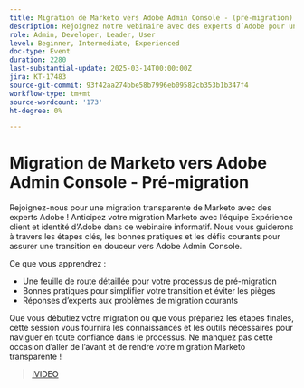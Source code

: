 ```yaml
---
title: Migration de Marketo vers Adobe Admin Console - (pré-migration)
description: Rejoignez notre webinaire avec des experts d’Adobe pour une migration Marketo transparente ! Découvrez les principales étapes, les bonnes pratiques et les solutions aux défis courants. Apportez-vous les connaissances nécessaires pour naviguer dans Adobe Admin Console en toute confiance. Ne manquez pas cette occasion de simplifier votre transition et d'éviter les pièges !
role: Admin, Developer, Leader, User
level: Beginner, Intermediate, Experienced
doc-type: Event
duration: 2280
last-substantial-update: 2025-03-14T00:00:00Z
jira: KT-17483
source-git-commit: 93f42aa274bbe58b7996eb09582cb353b1b347f4
workflow-type: tm+mt
source-wordcount: '173'
ht-degree: 0%

---
```



# Migration de Marketo vers Adobe Admin Console - Pré-migration

Rejoignez-nous pour une migration transparente de Marketo avec des experts Adobe !
Anticipez votre migration Marketo avec l’équipe Expérience client et identité d’Adobe dans ce webinaire informatif. Nous vous guiderons à travers les étapes clés, les bonnes pratiques et les défis courants pour assurer une transition en douceur vers Adobe Admin Console.

Ce que vous apprendrez :

- Une feuille de route détaillée pour votre processus de pré-migration
- Bonnes pratiques pour simplifier votre transition et éviter les pièges
- Réponses d’experts aux problèmes de migration courants

Que vous débutiez votre migration ou que vous prépariez les étapes finales, cette session vous fournira les connaissances et les outils nécessaires pour naviguer en toute confiance dans le processus. Ne manquez pas cette occasion d’aller de l’avant et de rendre votre migration Marketo transparente !

>[!VIDEO](https://video.tv.adobe.com/v/3449712/?learn=on&enablevpops)
